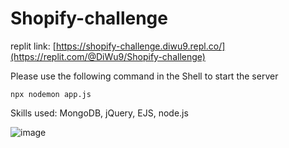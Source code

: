 # Shopify-challenge
replit link: [https://shopify-challenge.diwu9.repl.co/](https://replit.com/@DiWu9/Shopify-challenge)

Please use the following command in the Shell to start the server


```
npx nodemon app.js
```


Skills used: MongoDB, jQuery, EJS, node.js


![image](https://user-images.githubusercontent.com/95495325/169831884-36496f51-7611-40e9-be16-28a32c8d5f16.png)

